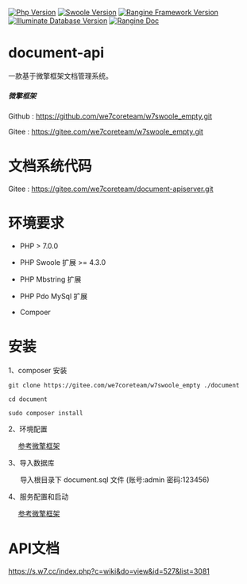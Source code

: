 [![Php Version](https://img.shields.io/badge/php-%3E=7.0.0-brightgreen.svg)](https://secure.php.net/)
[![Swoole Version](https://img.shields.io/badge/swoole-%3E=4.3.0-brightgreen.svg)](https://github.com/swoole/swoole-src)
[![Rangine Framework Version](https://img.shields.io/badge/rangine-%3E=0.0.1-brightgreen.svg)](https://gitee.com/we7coreteam/w7swoole)
[![Illuminate Database Version](https://img.shields.io/badge/illuminate/database-%3E=5.6.0-brightgreen.svg)](https://github.com/illuminate/database)
[![Rangine Doc](https://img.shields.io/badge/docs-passing-green.svg?maxAge=2592000)](https://s.we7.cc/index.php?c=wiki&do=view&id=317)
# document-api

一款基于微擎框架文档管理系统。

##### 微擎框架
Github : https://github.com/we7coreteam/w7swoole_empty.git

Gitee : https://gitee.com/we7coreteam/w7swoole_empty.git

# 文档系统代码

Gitee : https://gitee.com/we7coreteam/document-apiserver.git

# 环境要求

  * PHP > 7.0.0
  
  * PHP Swoole 扩展 >= 4.3.0
  
  * PHP Mbstring 扩展
  
  * PHP Pdo MySql 扩展
  
  * Compoer

# 安装

1、composer 安装

```
git clone https://gitee.com/we7coreteam/w7swoole_empty ./document

cd document

sudo composer install
```

2、环境配置

&nbsp;&nbsp;&nbsp;&nbsp;&nbsp;[参考微擎框架](https://s.w7.cc/index.php?c=wiki&do=view&id=317&list=2709)

3、导入数据库

&nbsp;&nbsp;&nbsp;&nbsp;&nbsp; 导入根目录下 document.sql 文件 (账号:admin 密码:123456)

4、服务配置和启动

&nbsp;&nbsp;&nbsp;&nbsp;&nbsp;[参考微擎框架](https://s.w7.cc/index.php?c=wiki&do=view&id=317&list=2285)


# API文档

https://s.w7.cc/index.php?c=wiki&do=view&id=527&list=3081








